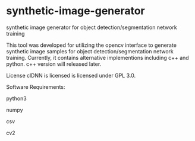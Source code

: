 # synthetic-image-generator
synthetic image generator for object detection/segmentation network training

This tool was developed for utilizing the opencv interface to generate synthetic image samples for object detection/segmentation network training. Currently, it contains alternative implementions including c++ and python. c++ version will released later.

License
clDNN is licensed is licensed under GPL 3.0.

Software Requirements:

python3

numpy

csv

cv2
